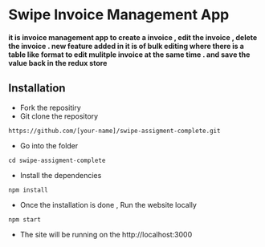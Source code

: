 # Swipe Invoice Management App
#### it is invoice management app to create a invoice , edit the invoice , delete the invoice . new feature added in it is of bulk editing where there is a table like format to edit mulitple invoice at the same time . and save the value back in the redux store
## Installation
 - Fork the repositiry 
 - Git clone the repository 
 ```
https://github.com/[your-name]/swipe-assigment-complete.git
```
- Go into the folder 
 ```
 cd swipe-assigment-complete
```
- Install the dependencies
```
npm install
```
- Once the installation is done , Run the website locally
 ```
 npm start
```
- The site will be running on the http://localhost:3000
